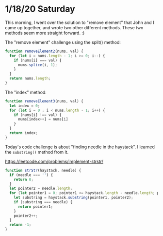 # 1/18/20 Saturday 

This morning, I went over the solution to "remove element" that John and I came up together, and wrote two other different methods. These two methods seem more straight forward. :)

The "remove element" challenge using the split() method:
```js
function removeElement2(nums, val) {
  for (let i = nums.length - 1; i >= 0; i--) {
    if (nums[i] === val) {
      nums.splice(i, 1);
    }
  }
  return nums.length;
}
```

The "index" method: 
```js
function removeElement3(nums, val) {
  let index = 0;
  for (let i = 0 ; i < nums.length - 1; i++) {
    if (nums[i] !== val) {
      nums[index++] = nums[i]
    }
  }
  return index;
}
```
Today's code challenge is about "finding needle in the haystack". I learned the `substring()` method from it. 

https://leetcode.com/problems/implement-strstr/

```js
function strStr(haystack, needle) {
  if (needle === '') {
    return 0;
  }
  let pointer2 = needle.length;
  for (let pointer1 = 0; pointer1 <= haystack.length - needle.length; pointer1++) {
    let substring = haystack.substring(pointer1, pointer2);
    if (substring === needle) {
      return pointer1;
    }
    pointer2++;
  }
  return -1;
}
```